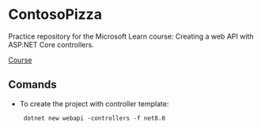<h1> ContosoPizza </h1>

<p> Practice repository for the Microsoft Learn course: Creating a web API with ASP.NET Core controllers. </p>

<a href ="https://learn.microsoft.com/es-es/training/modules/build-web-api-aspnet-core/?source=learn">Course</a>

<h2>Comands</h2>
<ul>
    <li>
        <p> To create the project with controller template: </p>
        <code> dotnet new webapi -controllers -f net8.0</code>
    </li>
</ul>
